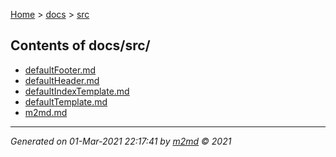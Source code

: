 [Home](../index.md) > [docs](../docs_index.md) > [src](src_index.md)  

## Contents of docs/src/

- [defaultFooter.md](defaultFooter.md)
- [defaultHeader.md](defaultHeader.md)
- [defaultIndexTemplate.md](defaultIndexTemplate.md)
- [defaultTemplate.md](defaultTemplate.md)
- [m2md.md](m2md.md)

***

*Generated on 01-Mar-2021 22:17:41 by [m2md](https://github.com/crgnam-research/m2md) © 2021*